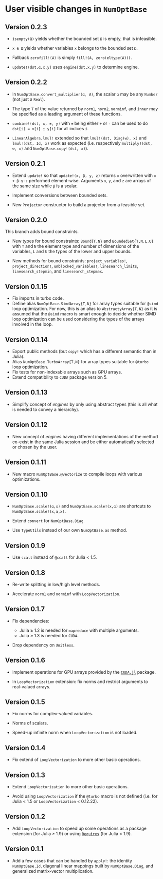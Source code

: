 # User visible changes in `NumOptBase`

## Version 0.2.3

- `isempty(Ω)` yields whether the bounded set `Ω` is empty, that is infeasible.

- `x ∈ Ω` yields whether variables `x` belongs to the bounded set `Ω`.

- Fallback `zerofill!(A)` is simply `fill!(A, zero(eltype(A)))`.

- `update!(dst,α,x,y)` uses `engine(dst,x,y)` to determine engine.

## Version 0.2.2

- In `NumOptBase.convert_multiplier(α, A)`, the scalar `α` may be any `Number`
  (not just a `Real`).

- The type `T` of the value returned by `norm1`, `norm2`, `norminf`, and
  `inner` may be specified as a leading argument of these functions.

- `combine!(dst, x, ±, y)` with `±` being either `+` or `-`
   can be used to do `dst[i] = x[i] ± y[i]` for all indices `i`.

- `LinearAlgebra.lmul!` extended so that `lmul!(dst, Diag(w), x)` and
   `lmul!(dst, Id, x)` work as expected (i.e. respectively `multiply!(dst, w, x)`
   and `NumOptBase.copy!(dst, x)`).

## Version 0.2.1

- Extend `update!` so that `update!(x, β, y, z)` returns `x` overwritten with
  `x + β⋅y⋅z` performed element-wise. Arguments `x`, `y`, and `z` are arrays of
  the same size while `β` is a scalar.

- Implement conversions between bounded sets.

- New `Projector` constructor to build a projector from a feasible set.

## Version 0.2.0

This branch adds bound constraints.

- New types for bound constraints: `Bound{T,N}` and `BoundedSet{T,N,L,U}` with
  `T` and `N` the element type and number of dimensions of the variables, `L`
  and `U` the types of the lower and upper bounds.

- New methods for bound constraints: `project_variables!`,
  `project_direction!`, `unblocked_variables!`, `linesearch_limits`,
  `linesearch_stepmin`, and `linesearch_stepmax`.

## Version 0.1.15

- Fix imports in turbo code.
- Define alias `NumOptBase.SimdArray{T,N}` for array types suitable for `@simd`
  loop optimization. For now, this is an alias to `AbstractyArray{T,N}` as it
  is assumed that the `@simd` macro is smart enough to decide whether SIMD loop
  optimization can be used considering the types of the arrays involved in the
  loop.

## Version 0.1.14

- Export public methods (but `copy!` which has a different semantic than in
  Julia).
- Alias `NumOptBase.TurboArray{T,N}` for array types suitable for `@turbo` loop
  optimization.
- Fix tests for non-indexable arrays such as GPU arrays.
- Extend compatibility to `CUDA` package version 5.

## Version 0.1.13

- Simplify concept of *engines* by only using abstract types (this is all what
  is needed to convey a hierarchy).

## Version 0.1.12

- New concept of *engines* having different implementations of the method
  co-exist in the same Julia session and be either automatically selected or
  chosen by the user.

## Version 0.1.11

- New macro `NumOptBase.@vectorize` to compile loops with various
  optimizations.

## Version 0.1.10

- `NumOptBase.scale!(α,x)` and `NumOptBase.scale!(x,α)` are shortcuts to
  `NumOptBase.scale!(x,α,x)`.

- Extend `convert` for `NumOptBase.Diag`.

- Use `TypeUtils` instead of our own `NumOptBase.as` method.

## Version 0.1.9

- Use `ccall` instead of `@ccall` for Julia < 1.5.

## Version 0.1.8

- Re-write splitting in low/high level methods.

- Accelerate `norm1` and `norminf` with `LoopVectorization`.

## Version 0.1.7

- Fix dependencies:
  - Julia ≥ 1.2 is needed for `mapreduce` with multiple arguments.
  - Julia ≥ 1.3 is needed for `CUDA`.

- Drop dependency on `Unitless`.

## Version 0.1.6

- Implement operations for GPU arrays provided by the
  [`CUDA.jl`](https://github.com/JuliaGPU/CUDA.jl) package.

- In `LoopVectorization` extension: fix norms and restrict arguments to real-valued
  arrays.

## Version 0.1.5

- Fix norms for complex-valued variables.

- Norms of scalars.

- Speed-up infinite norm when `LoopVectorization` is not loaded.

## Version 0.1.4

- Fix extend of `LoopVectorization` to more other basic operations.

## Version 0.1.3

- Extend  `LoopVectorization` to more other basic operations.

- Avoid using `LoopVectorization` if the `@turbo` macro is not defined (i.e.
  for Julia < 1.5 or `LoopVectorization` < 0.12.22).

## Version 0.1.2

- Add `LoopVectorization` to speed up some operations as a package extension
  (for Julia ≥ 1.9) or using
  [`Requires`](https://github.com/JuliaPackaging/Requires.jl) (for Julia <
  1.9).

## Version 0.1.1

- Add a few cases that can be handled by `apply!`: the identity
  `NumOptBase.Id`, diagonal linear mappings built by `NumOptBase.Diag`, and
  generalized matrix-vector multiplication.

